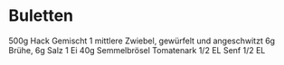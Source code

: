 # Buletten
500g Hack Gemischt
1 mittlere Zwiebel, gewürfelt und angeschwitzt
6g Brühe, 6g Salz 
1 Ei
40g Semmelbrösel
Tomatenark 1/2 EL
Senf 1/2 EL

